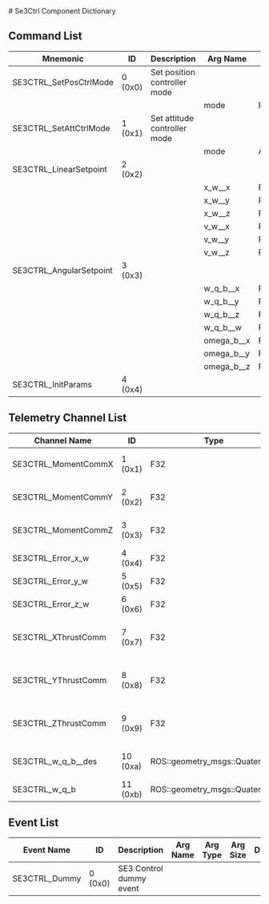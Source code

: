 <title>Se3Ctrl Component Dictionary</title>
# Se3Ctrl Component Dictionary


## Command List

|Mnemonic|ID|Description|Arg Name|Arg Type|Comment
|---|---|---|---|---|---|
|SE3CTRL_SetPosCtrlMode|0 (0x0)|Set position controller mode| | |
| | | |mode|PosCtrlMode||
|SE3CTRL_SetAttCtrlMode|1 (0x1)|Set attitude controller mode| | |
| | | |mode|AttCtrlMode||
|SE3CTRL_LinearSetpoint|2 (0x2)|| | |
| | | |x_w__x|F64||
| | | |x_w__y|F64||
| | | |x_w__z|F64||
| | | |v_w__x|F64||
| | | |v_w__y|F64||
| | | |v_w__z|F64||
|SE3CTRL_AngularSetpoint|3 (0x3)|| | |
| | | |w_q_b__x|F64||
| | | |w_q_b__y|F64||
| | | |w_q_b__z|F64||
| | | |w_q_b__w|F64||
| | | |omega_b__x|F64||
| | | |omega_b__y|F64||
| | | |omega_b__z|F64||
|SE3CTRL_InitParams|4 (0x4)|| | |

## Telemetry Channel List

|Channel Name|ID|Type|Description|
|---|---|---|---|
|SE3CTRL_MomentCommX|1 (0x1)|F32|SE3 Control commanded moment in x|
|SE3CTRL_MomentCommY|2 (0x2)|F32|SE3 Control commanded moment in y|
|SE3CTRL_MomentCommZ|3 (0x3)|F32|SE3 Control commanded moment in z|
|SE3CTRL_Error_x_w|4 (0x4)|F32|SE3 Control x error|
|SE3CTRL_Error_y_w|5 (0x5)|F32|SE3 Control y error|
|SE3CTRL_Error_z_w|6 (0x6)|F32|SE3 Control z error|
|SE3CTRL_XThrustComm|7 (0x7)|F32|SE3 Control commanded thrust in x direction|
|SE3CTRL_YThrustComm|8 (0x8)|F32|SE3 Control commanded thrust in x direction|
|SE3CTRL_ZThrustComm|9 (0x9)|F32|SE3 Control commanded thrust in z direction|
|SE3CTRL_w_q_b__des|10 (0xa)|ROS::geometry_msgs::Quaternion|SE3 Control desired orientation|
|SE3CTRL_w_q_b|11 (0xb)|ROS::geometry_msgs::Quaternion|SE3 Control orientation|

## Event List

|Event Name|ID|Description|Arg Name|Arg Type|Arg Size|Description
|---|---|---|---|---|---|---|
|SE3CTRL_Dummy|0 (0x0)|SE3 Control dummy event| | | | |
